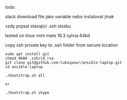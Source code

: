 todo:

slack download file jako variable nebo instalovat jinak

vzdy prpsat stavajici .ssh slozku



tested on linux mint mate 18.3 sylvia 64bit

copy ssh private key to .ssh folder from secure location

```
sudo apt install git
chmod 0600 .ssh/id_rsa
git clone git@github.com:lukaspour/ansible-laptop.git
cd ansible-laptop

./bootstrap.sh all

or

./bootstrap.sh skype
```
